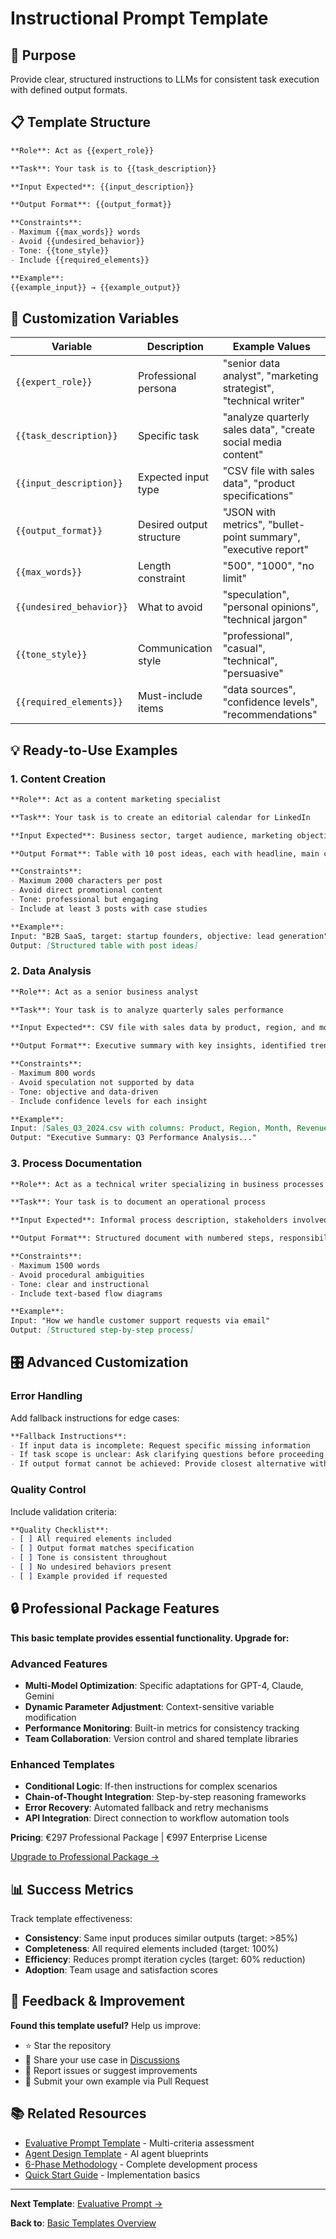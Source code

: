# Instructional Prompt Template

## 🎯 Purpose
Provide clear, structured instructions to LLMs for consistent task execution with defined output formats.

## 📋 Template Structure

```markdown
**Role**: Act as {{expert_role}}

**Task**: Your task is to {{task_description}}

**Input Expected**: {{input_description}}

**Output Format**: {{output_format}}

**Constraints**:
- Maximum {{max_words}} words
- Avoid {{undesired_behavior}}
- Tone: {{tone_style}}
- Include {{required_elements}}

**Example**:
{{example_input}} → {{example_output}}
```

## 🔧 Customization Variables

| Variable | Description | Example Values |
|----------|-------------|----------------|
| `{{expert_role}}` | Professional persona | "senior data analyst", "marketing strategist", "technical writer" |
| `{{task_description}}` | Specific task | "analyze quarterly sales data", "create social media content" |
| `{{input_description}}` | Expected input type | "CSV file with sales data", "product specifications" |
| `{{output_format}}` | Desired output structure | "JSON with metrics", "bullet-point summary", "executive report" |
| `{{max_words}}` | Length constraint | "500", "1000", "no limit" |
| `{{undesired_behavior}}` | What to avoid | "speculation", "personal opinions", "technical jargon" |
| `{{tone_style}}` | Communication style | "professional", "casual", "technical", "persuasive" |
| `{{required_elements}}` | Must-include items | "data sources", "confidence levels", "recommendations" |

## 💡 Ready-to-Use Examples

### 1. Content Creation
```markdown
**Role**: Act as a content marketing specialist

**Task**: Your task is to create an editorial calendar for LinkedIn

**Input Expected**: Business sector, target audience, marketing objectives

**Output Format**: Table with 10 post ideas, each with headline, main content, CTA

**Constraints**:
- Maximum 2000 characters per post
- Avoid direct promotional content
- Tone: professional but engaging
- Include at least 3 posts with case studies

**Example**:
Input: "B2B SaaS, target: startup founders, objective: lead generation"
Output: [Structured table with post ideas]
```

### 2. Data Analysis
```markdown
**Role**: Act as a senior business analyst

**Task**: Your task is to analyze quarterly sales performance

**Input Expected**: CSV file with sales data by product, region, and month

**Output Format**: Executive summary with key insights, identified trends, actionable recommendations

**Constraints**:
- Maximum 800 words
- Avoid speculation not supported by data
- Tone: objective and data-driven
- Include confidence levels for each insight

**Example**:
Input: [Sales_Q3_2024.csv with columns: Product, Region, Month, Revenue, Units]
Output: "Executive Summary: Q3 Performance Analysis..."
```

### 3. Process Documentation
```markdown
**Role**: Act as a technical writer specializing in business processes

**Task**: Your task is to document an operational process

**Input Expected**: Informal process description, stakeholders involved, tools used

**Output Format**: Structured document with numbered steps, responsibilities, checkpoints

**Constraints**:
- Maximum 1500 words
- Avoid procedural ambiguities
- Tone: clear and instructional
- Include text-based flow diagrams

**Example**:
Input: "How we handle customer support requests via email"
Output: [Structured step-by-step process]
```

## 🎛️ Advanced Customization

### Error Handling
Add fallback instructions for edge cases:
```markdown
**Fallback Instructions**:
- If input data is incomplete: Request specific missing information
- If task scope is unclear: Ask clarifying questions before proceeding
- If output format cannot be achieved: Provide closest alternative with explanation
```

### Quality Control
Include validation criteria:
```markdown
**Quality Checklist**:
- [ ] All required elements included
- [ ] Output format matches specification
- [ ] Tone is consistent throughout
- [ ] No undesired behaviors present
- [ ] Example provided if requested
```

## 🔒 Professional Package Features

**This basic template provides essential functionality. Upgrade for:**

### Advanced Features
- **Multi-Model Optimization**: Specific adaptations for GPT-4, Claude, Gemini
- **Dynamic Parameter Adjustment**: Context-sensitive variable modification
- **Performance Monitoring**: Built-in metrics for consistency tracking
- **Team Collaboration**: Version control and shared template libraries

### Enhanced Templates
- **Conditional Logic**: If-then instructions for complex scenarios
- **Chain-of-Thought Integration**: Step-by-step reasoning frameworks
- **Error Recovery**: Automated fallback and retry mechanisms
- **API Integration**: Direct connection to workflow automation tools

**Pricing**: €297 Professional Package | €997 Enterprise License

[Upgrade to Professional Package →](mailto:matteoblu1@gmail.com)

## 📊 Success Metrics

Track template effectiveness:
- **Consistency**: Same input produces similar outputs (target: >85%)
- **Completeness**: All required elements included (target: 100%)
- **Efficiency**: Reduces prompt iteration cycles (target: 60% reduction)
- **Adoption**: Team usage and satisfaction scores

## 🤝 Feedback & Improvement

**Found this template useful?** Help us improve:
- ⭐ Star the repository
- 💬 Share your use case in [Discussions](../../discussions)
- 🐛 Report issues or suggest improvements
- 🔄 Submit your own example via Pull Request

## 📚 Related Resources

- [Evaluative Prompt Template](./evaluative-prompt.md) - Multi-criteria assessment
- [Agent Design Template](./agent-design-basic.md) - AI agent blueprints  
- [6-Phase Methodology](../../docs/methodology/6-phase-framework.md) - Complete development process
- [Quick Start Guide](../../docs/quick-start.md) - Implementation basics

---

**Next Template**: [Evaluative Prompt →](./evaluative-prompt.md)

**Back to**: [Basic Templates Overview](./README.md)
